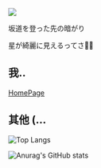 ![](https://img.gejiba.com/images/5a0cb6bae4beb353c38e4db20e5171d8.jpg)

坂道を登った先の暗がり

星が綺麗に見えるってさ💫💫

## 我..
[HomePage](https://widayn.github.io/)


## 其他 (...

![Top Langs](https://github-readme-stats.vercel.app/api/top-langs/?username=widayn&layout=compact)

![Anurag's GitHub stats](https://github-readme-stats.vercel.app/api?username=widayn&bg_color=30,e96443,904e95&title_color=fff&text_color=fff&include_all_commits=true)
